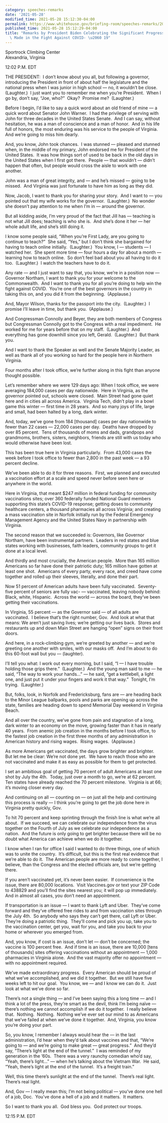 ```yaml
---
category: speeches-remarks
date: '2021-05-28'
modified_time: 2021-05-28 15:12:30-04:00
permalink: https://www.whitehouse.gov/briefing-room/speeches-remarks/2021/05/28/remarks-by-president-biden-celebrating-the-significant-progress-virginia-has-made-in-the-fight-against-covid-19/
published_time: 2021-05-28 15:12:29-04:00
title: "Remarks by President Biden Celebrating the Significant Progress Virginia Has\
  \ Made in the Fight Against COVID- \u2060 19"
---
```

 
Sportrock Climbing Center  
Alexandria, Virginia

12:02 P.M. EDT

THE PRESIDENT:  I don’t know about you all, but following a governor,
introducing the President in front of about half the legislature and the
national press when I was junior in high school — no, it wouldn’t be
close.  (Laughter.)  I just want you to remember me when you’re
President.  When I go by, don’t say, “Joe, who?”  Okay?  Promise me? 
(Laughter.) 

Before I begin, I’d like to say a quick word about an old friend of mine
— a quick word about Senator John Warner.  I had the privilege of
serving with John for three decades in the United States Senate.  And I
can say, without hesitation, he was a man of conscience and a man of
honor.  And in his life full of honors, the most enduring was his
service to the people of Virginia.  And we’re going to miss him dearly. 

And, you know, John took chances.  I was stunned — pleased and stunned
when, in the middle of my primary, John endorsed me for President of the
United States.  It was how things sort of used to be back in the old
days in the United States when I first got there.  People — that
wouldn’t — didn’t happen that often, but people would cross the aisle to
work with one another.  

John was a man of great integrity, and — and he’s missed — going to be
missed.  And Virginia was just fortunate to have him as long as they
did. 

Now, Jacob, I want to thank you for sharing your story.  And I want to —
you pointed out that my wife works for the governor.  (Laughter.)  No
wonder she doesn’t pay attention to me when I’m in — around the
governor. 

But all kidding aside, I’m very proud of the fact that Jill has —
teaching is not what Jill does; teaching is who she is.  And she’s done
it her — her whole adult life, and she’s still doing it. 

I know some people said, “When you’re First Lady, are you going to
continue to teach?”  She said, “Yes,” but I don’t think she bargained
for having to teach online initially.  (Laughter.)  You know, I —
students — I watched her.  She spent more time — four hours a day for
about a month — learning how to teach online.  So don’t feel bad about
you all having to do it too.  (Laughter.)  I watch the teachers have to
do it. 

Any rate — and I just want to say that, you know, we’re in a position
now — Governor Northam, I want to thank you for your welcome to the
Commonwealth.  And I want to thank you for all you’re doing to help win
the fight against COVID.  You’re one of the best governors in the
country in taking this on, and you did it from the beginning. 
(Applause.)

And, Mayor Wilson, thanks for the passport into the city.  (Laughter.) 
I promise I’ll leave in time, but thank you.  (Applause.)

And Congressman Connolly and Beyer, they are both members of Congress
but Congressman Connolly got to the Congress with a real impediment.  He
worked for me for years before that on my staff.  (Laughter.)  And
everything has gone downhill since you left, Gerald.  (Laughter.)  But
thank you. 

And I want to thank the Speaker as well and the Senate Majority Leader,
as well as thank all of you working so hard for the people here in
Northern Virginia.

Four months after I took office, we’re further along in this fight than
anyone thought possible. 

Let’s remember where we were 129 days ago: When I took office, we were
averaging 184,000 cases per day nationwide.  Here in Virginia, as the
governor pointed out, schools were closed.  Main Street had gone quiet
here and in cities all across America.  Virginia Tech, didn’t play in a
bowl game this winter — first time in 28 years.  And so many joys of
life, large and small, had been halted by a long, dark winter. 

And, today, we’ve gone from 184 \[thousand\] cases per day nationwide to
fewer than 22 cases — 22,000 cases per day.  Deaths have dropped by over
85 percent.  Tens of thousands of moms and dads, grandpops and
grandmoms, brothers, sisters, neighbors, friends are still with us today
who would otherwise have been lost. 

This has been true here in Virginia particularly.  From 43,000 cases the
week before I took office to fewer than 2,800 in the past week — a 93
percent decline. 

We’ve been able to do it for three reasons.  First, we planned and
executed a vaccination effort at a scale and speed never before seen
here or anywhere in the world. 

Here in Virginia, that meant $247 million in federal funding for
community vaccinations sites; over 360 federally funded National Guard
members supporting this state’s COVID-19 response; getting doses to
community healthcare centers, a thousand pharmacies all across Virginia;
and creating a mass vaccination site in Norfolk initially run by the
Federal Emergency Management Agency and the United States Navy in
partnership with Virginia. 

The second reason that we succeeded is: Governors, like Governor
Northam, have been instrumental partners.  Leaders in red states and
blue states working with businesses, faith leaders, community groups to
get it done at a local level. 

And thirdly and most crucially, the American people.  More than 165
million Americans so far have done their patriotic duty; 165 million
have gotten at least one shot.  Americans of every party, every race,
and creed have come together and rolled up their sleeves, literally, and
done their part. 

Now 51 percent of American adults have been fully vaccinated. 
Seventy-five percent of seniors are fully vac- — vaccinated, leaving
nobody behind: Black, white, Hispanic.  Across the world — across the
board, they’ve been getting their vaccinations.

In Virginia, 55 percent — as the Governor said — of all adults are
vaccinated.  I believe that’s the right number, Gov.  And look at what
that means: We aren’t just saving lives; we’re getting our lives back. 
Stores and restaurants up and down Main Street are hanging “open” signs
on their front doors.

And here, in a rock-climbing gym, we’re greeted by another — and we’re
greeting one another with smiles, with our masks off.  And I’m about to
do this 60-foot wall but you — (laughter).

I’ll tell you what: I work out every morning, but I said, “I — I have
trouble holding those grips there.”  (Laughter.)  And the young man said
to me — he said, “The way to work your hands…” — he said, “get a
kettlebell, a light one, and just put it under your fingers and work it
that way.”  Tonight, I’m trying.  (Laughter.) 

But, folks, look, in Norfolk and Fredericksburg, fans are — are heading
back to the Minor League ballparks, pools and parks are opening up
across the state, families are heading down to spend Memorial Day
weekend in Virginia Beach. 

And all over the country, we’ve gone from pain and stagnation of a long,
dark winter to an economy on the move, growing faster than it has in
nearly 40 years.  From anemic job creation in the months before I took
office, to the fastest job creation in the first three months of any
administration in American history and rising wages.  Rising wages. 
(Applause.)

As more Americans get vaccinated, the days grow brighter and brighter. 
But let me be clear: We’re not done yet.  We have to reach those who are
not vaccinated and make it as easy as possible for them to get
protected.

I set an ambitious goal of getting 70 percent of adult Americans at
least one shot by July the 4th.  Today, just over a month to go, we’re
at 62 percent.  Ten states have already reached the 70 percent
milestone.  Virginia is at 66; it’s moving closer every day.

And continuing on all — counting on — on just all the help and
continuing this process is really — I think you’re going to get the job
done here in Virginia pretty quickly, Gov.

To hit 70 percent and keep sprinting through the finish line is what
we’re all about.  If we succeed, we can celebrate our independence from
the virus together on the Fourth of July as we celebrate our
independence as a nation.  And the future is only going to get brighter
because there will be no doubt what America can achieve when we do it
together.

I know when I ran for office I said I wanted to do three things, one of
which was to unite the country.  It’s difficult, but this is the first
real evidence that we’re able to do it.  The American people are more
ready to come together, I believe, than the Congress and the elected
officials are, but we’re getting there.

If you aren’t vaccinated yet, it’s never been easier.  If convenience is
the issue, there are 80,000 locations.  Visit Vaccines.gov or text your
ZIP Code to 438829 and you’ll find the sites nearest you; it will pop up
immediately.  And in almost all cases, you don’t need an appointment.

If transportation is an issue — I want to thank Lyft and Uber.  They’ve
come forward and they’ve offered free rides to and from vaccination
sites through the July 4th.  So anybody who says they can’t get there,
call Lyft or Uber.  They’re doing a patriotic thing.  They’ll come and
pick you up, take you to the vaccination center, get you, wait for you,
and take you back to your home or wherever you emerged from.

And, you know, if cost is an issue, don’t let — don’t be concerned; the
vaccine is 100 percent free.  And if time is an issue, there are 10,000
\[tens of thousands\] sites offering vaccinations without an appointment
— 1,000 pharmacies in Virginia alone.  And the vast majority offer no
appointment — with no appointment required.

We’ve made extraordinary progress.  Every American should be proud of
what we’ve accomplished, and we did it together.  But we still have five
weeks left to hit our goal.  You know, we — and I know we can do it. 
Just look at what we’ve done so far. 

There’s not a single thing — and I’ve been saying this a long time — and
I think a lot of the press, they’re smart as the devil, think I’m being
naïve — there’s nothing we cannot accomplish if we do it together.  I
really believe that.  Nothing.  Nothing.  Nothing we’ve ever set our
mind to as Americans that we’ve failed at when we’ve done it together. 
And, Virginia, you know you’re doing your part.

So, you know, I remember I always would hear the — in the last
administration, I’d hear when they’d talk about vaccines and that,
“We’re going to — and we’re going to make great — great progress.”  And
they’d say, “There’s light at the end of the tunnel.”  I was reminded of
my generation in the ’60s.  There was a very raunchy comedian who’d say,
“Yeah, there’s light…” — when he’s talking about the Vietnam War.  He
said, “Yeah, there’s light at the end of the tunnel.  It’s a freight
train.” 

Well, this time there’s sunlight at the end of the tunnel.  There’s real
light.  There’s real light. 

And, Gov — I really mean this; I’m not being political — you’ve done one
hell of a job, Doc.  You’ve done a hell of a job and it matters.  It
matters. 

So I want to thank you all.  God bless you.  God protect our troops. 

12:15 P.M. EDT
